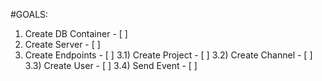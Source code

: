 #GOALS:

1) Create DB Container - [ ]
2) Create Server - [ ]
3) Create Endpoints - [ ]
3.1) Create Project - [ ]
3.2) Create Channel - [ ]
3.3) Create User - [ ]
3.4) Send Event - [ ]


